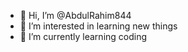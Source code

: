 - 👋 Hi, I’m @AbdulRahim844
- 👀 I’m interested in learning new things
- 🌱 I’m currently learning coding

<!---
AbdulRahim844/AbdulRahim844 is a ✨ special ✨ repository because its `README.md` (this file) appears on your GitHub profile.
You can click the Preview link to take a look at your changes.
--->
